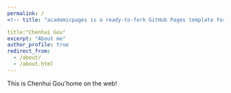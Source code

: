 ```yaml
---
permalink: /
<!-- title: "academicpages is a ready-to-fork GitHub Pages template for academic personal websites"-->

title:"Chenhui Gou"
excerpt: "About me"
author_profile: true
redirect_from: 
  - /about/
  - /about.html
---
```


This is Chenhui Gou'home on the web!
